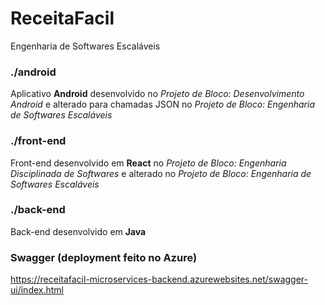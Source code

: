 # ReceitaFacil
Engenharia de Softwares Escaláveis


### ./android
Aplicativo **Android** desenvolvido no _Projeto de Bloco: Desenvolvimento Android_ e alterado para chamadas JSON no _Projeto de Bloco: Engenharia de Softwares Escaláveis_

### ./front-end
Front-end desenvolvido em **React** no _Projeto de Bloco: Engenharia Disciplinada de Softwares_ e alterado no _Projeto de Bloco: Engenharia de Softwares Escaláveis_

### ./back-end
Back-end desenvolvido em **Java**

### Swagger (deployment feito no Azure)
https://receitafacil-microservices-backend.azurewebsites.net/swagger-ui/index.html